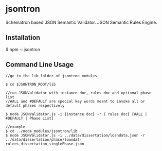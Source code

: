 # jsontron

Schematron based JSON Semantic Validator.
JSON Semantic Rules Engine.

## Installation
$ npm -i jsontron


## Command Line Usage


	//go to the lib folder of jsontron modules
	
	$ cd $JSONTRON_ROOT/lib
	 
	//run JSONValidator with instance doc, rules doc and optional phase list
	//#ALL and #DEFAULT are special key words meant to invoke all or default phases respectively
	
	$ node JSONValidator.js -i {instance doc} -r { rules doc} [#ALL | #DEFAULT | Phase List]
	
	//example
	$ cd ../node_modules/jsontron/lib
	$ node JSONValidator.js -i ../data/dissertation/loandata.json -r ../data/dissertation/phase/loandat-rulees_dissertation_singlePhase.json


